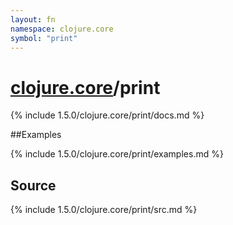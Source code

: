 ```yaml
---
layout: fn
namespace: clojure.core
symbol: "print"
---
```


# [clojure.core](../)/print

{% include 1.5.0/clojure.core/print/docs.md %}

##Examples

{% include 1.5.0/clojure.core/print/examples.md %}
## Source
{% include 1.5.0/clojure.core/print/src.md %}

